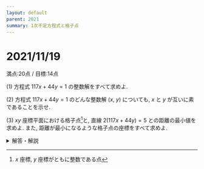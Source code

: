 ```yaml
---
layout: default
parent: 2021
summary: 1次不定方程式と格子点
---
```


# 2021/11/19

満点:20点 / 目標:14点

(1) 方程式 $117x+44y=1$ の整数解をすべて求めよ.

(2) 方程式 $117x+44y=1$ のどんな整数解 $(x,\ y)$ についても, $x$ と $y$ が互いに素であることを示せ.

(3) $xy$ 座標平面における格子点[^1]と, 直線 $2(117x+44y)=5$ との距離の最小値を求めよ. また, 距離が最小になるような格子点の座標をすべて求めよ.

<details markdown="1">
<summary>解答・解説</summary>

ユークリッドの互除法を用いた不定方程式の問題に, 格子点の考え方が複合した問題です.

(1) は, 整数解を求めるのにユークリッドの互除法を用いると思いますが, その過程を書く必要はありません. 変形が正しいかどうかはすぐに計算して確かめられるからです. ただ, 求める過程は非常に大切なので, 2通り示しました.

(2) では, 整数や不定方程式の基本となる定理の証明でした. 改めて確認しておきます.

> $a$, $b$ を $0$ でない整数とするとき,  
> 整数 $a$, $b$ が互いに素
> $\Leftrightarrow$ $ax+by=1$ を満たす整数 $x$, $y$ が存在する

証明は以下のページが詳しいのでそちらを確認してください. ~~書くのが面倒だった~~

[【高校数学A】1次不定方程式ax+by=cの整数解の存在条件、格子点と直線の最短距離 | 受験の月](https://examist.jp/mathematics/integer/axby-sonzaijyouken/)

![](img/mathterro_20211119_01.jpg)
![](img/mathterro_20211119_02.jpg)

</details>

[^1]: $x$ 座標, $y$ 座標がともに整数である点